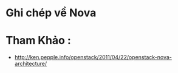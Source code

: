 # Ghi chép về Nova


# Tham Khảo :

- http://ken.pepple.info/openstack/2011/04/22/openstack-nova-architecture/